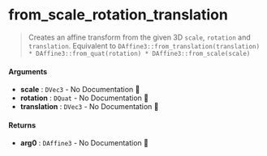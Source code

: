 # from\_scale\_rotation\_translation

>  Creates an affine transform from the given 3D `scale`, `rotation` and
>  `translation`.
>  Equivalent to `DAffine3::from_translation(translation) *
>  DAffine3::from_quat(rotation) * DAffine3::from_scale(scale)`

#### Arguments

- **scale** : `DVec3` \- No Documentation 🚧
- **rotation** : `DQuat` \- No Documentation 🚧
- **translation** : `DVec3` \- No Documentation 🚧

#### Returns

- **arg0** : `DAffine3` \- No Documentation 🚧